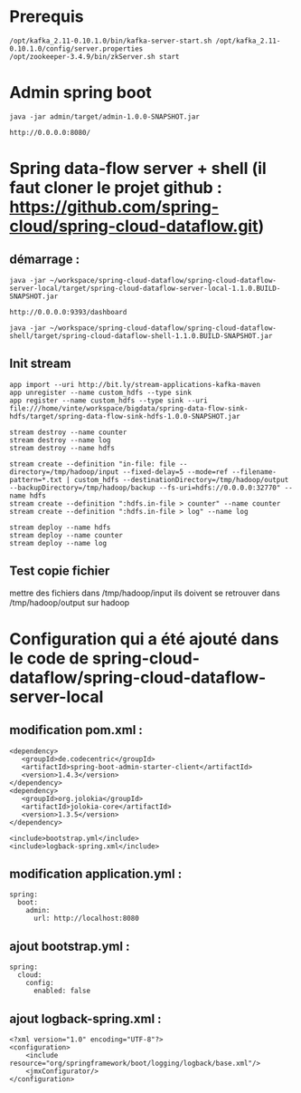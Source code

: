 # Prerequis

```
/opt/kafka_2.11-0.10.1.0/bin/kafka-server-start.sh /opt/kafka_2.11-0.10.1.0/config/server.properties
/opt/zookeeper-3.4.9/bin/zkServer.sh start
```


# Admin spring boot

```
java -jar admin/target/admin-1.0.0-SNAPSHOT.jar

http://0.0.0.0:8080/
```

# Spring data-flow server + shell (il faut cloner le projet github : https://github.com/spring-cloud/spring-cloud-dataflow.git)

## démarrage :
```
java -jar ~/workspace/spring-cloud-dataflow/spring-cloud-dataflow-server-local/target/spring-cloud-dataflow-server-local-1.1.0.BUILD-SNAPSHOT.jar

http://0.0.0.0:9393/dashboard

java -jar ~/workspace/spring-cloud-dataflow/spring-cloud-dataflow-shell/target/spring-cloud-dataflow-shell-1.1.0.BUILD-SNAPSHOT.jar
```

## Init stream

```
app import --uri http://bit.ly/stream-applications-kafka-maven
app unregister --name custom_hdfs --type sink
app register --name custom_hdfs --type sink --uri file:///home/vinte/workspace/bigdata/spring-data-flow-sink-hdfs/target/spring-data-flow-sink-hdfs-1.0.0-SNAPSHOT.jar

stream destroy --name counter
stream destroy --name log
stream destroy --name hdfs

stream create --definition "in-file: file --directory=/tmp/hadoop/input --fixed-delay=5 --mode=ref --filename-pattern=*.txt | custom_hdfs --destinationDirectory=/tmp/hadoop/output --backupDirectory=/tmp/hadoop/backup --fs-uri=hdfs://0.0.0.0:32770" --name hdfs
stream create --definition ":hdfs.in-file > counter" --name counter
stream create --definition ":hdfs.in-file > log" --name log

stream deploy --name hdfs
stream deploy --name counter
stream deploy --name log
```

## Test copie fichier

mettre des fichiers dans /tmp/hadoop/input
ils doivent se retrouver dans /tmp/hadoop/output sur hadoop

# Configuration qui a été ajouté dans le code de spring-cloud-dataflow/spring-cloud-dataflow-server-local

## modification pom.xml :
```
<dependency>
   <groupId>de.codecentric</groupId>
   <artifactId>spring-boot-admin-starter-client</artifactId>
   <version>1.4.3</version>
</dependency>
<dependency>
   <groupId>org.jolokia</groupId>
   <artifactId>jolokia-core</artifactId>
   <version>1.3.5</version>
</dependency>

<include>bootstrap.yml</include>
<include>logback-spring.xml</include>
```

## modification application.yml :
```
spring:
  boot:
    admin:
      url: http://localhost:8080
```   

## ajout bootstrap.yml : 
```
spring:
  cloud:
    config:
      enabled: false
```

## ajout logback-spring.xml :
```
<?xml version="1.0" encoding="UTF-8"?>
<configuration>
    <include resource="org/springframework/boot/logging/logback/base.xml"/>
    <jmxConfigurator/>
</configuration>
```
